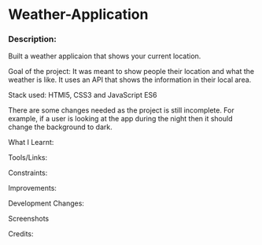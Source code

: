 # Weather-Application

### Description:
Built a weather applicaion that shows your current location.

Goal of the project: It was meant to show people their location and what the weather is like. It uses an API that shows the information in their local area.

Stack used: HTMl5, CSS3 and JavaScript ES6

There are some changes needed as the project is still incomplete. For example, if a user is looking at the app during the night then it should change the background to dark.

What I Learnt:

Tools/Links:

Constraints:

Improvements:

Development Changes:

Screenshots

Credits:
